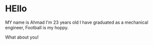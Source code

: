 # HEllo 

MY name is Ahmad I'm 23 years old I have graduated as a mechanical engineer, Football is my hoppy.

What about you!

